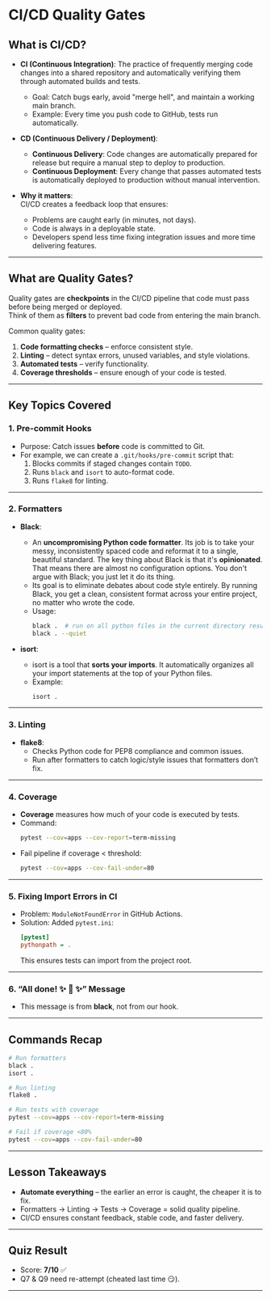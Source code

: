 # CI/CD Quality Gates

## What is CI/CD?
- **CI (Continuous Integration)**: The practice of frequently merging code changes into a shared repository and automatically verifying them through automated builds and tests.
  - Goal: Catch bugs early, avoid "merge hell", and maintain a working main branch.
  - Example: Every time you push code to GitHub, tests run automatically.

- **CD (Continuous Delivery / Deployment)**:
  - **Continuous Delivery**: Code changes are automatically prepared for release but require a manual step to deploy to production.
  - **Continuous Deployment**: Every change that passes automated tests is automatically deployed to production without manual intervention.

- **Why it matters**:  
  CI/CD creates a feedback loop that ensures:
  - Problems are caught early (in minutes, not days).
  - Code is always in a deployable state.
  - Developers spend less time fixing integration issues and more time delivering features.

---

## What are Quality Gates?
Quality gates are **checkpoints** in the CI/CD pipeline that code must pass before being merged or deployed.  
Think of them as **filters** to prevent bad code from entering the main branch.

Common quality gates:
1. **Code formatting checks** – enforce consistent style.
2. **Linting** – detect syntax errors, unused variables, and style violations.
3. **Automated tests** – verify functionality.
4. **Coverage thresholds** – ensure enough of your code is tested.

---

## Key Topics Covered

### 1. Pre-commit Hooks
- Purpose: Catch issues **before** code is committed to Git.
- For example, we can create a `.git/hooks/pre-commit` script that:
  1. Blocks commits if staged changes contain `TODO`.
  2. Runs `black` and `isort` to auto-format code.
  3. Runs `flake8` for linting.

---

### 2. Formatters
- **Black**:
	- An **uncompromising Python code formatter**. Its job is to take your messy, inconsistently spaced code and reformat it to a single, beautiful standard. The key thing about Black is that it's **opinionated**. That means there are almost no configuration options. You don't argue with Black; you just let it do its thing. 
	- Its goal is to eliminate debates about code style entirely. By running Black, you get a clean, consistent format across your entire project, no matter who wrote the code.
	- Usage:
	    ```bash
		black .  # run on all python files in the current directory resursively.
		black . --quiet
	    ```

- **isort**:
	- isort is a tool that **sorts your imports**. It automatically organizes all your import statements at the top of your Python files.
	- Example:
	    ```bash
	    isort .
	    ```

---

### 3. Linting
- **flake8**:
	- Checks Python code for PEP8 compliance and common issues.
	- Run after formatters to catch logic/style issues that formatters don’t fix.

---

### 4. Coverage
- **Coverage** measures how much of your code is executed by tests.
- Command:
  ```bash
  pytest --cov=apps --cov-report=term-missing
  ```
- Fail pipeline if coverage < threshold:
  ```bash
  pytest --cov=apps --cov-fail-under=80
  ```

---

### 5. Fixing Import Errors in CI
- Problem: `ModuleNotFoundError` in GitHub Actions.
- Solution: Added `pytest.ini`:
  ```ini
  [pytest]
  pythonpath = .
  ```
  This ensures tests can import from the project root.

---

### 6. “All done! ✨ 🍰 ✨” Message
- This message is from **black**, not from our hook.

---

## Commands Recap
```bash
# Run formatters
black .
isort .

# Run linting
flake8 .

# Run tests with coverage
pytest --cov=apps --cov-report=term-missing

# Fail if coverage <80%
pytest --cov=apps --cov-fail-under=80
```

---

## Lesson Takeaways
- **Automate everything** – the earlier an error is caught, the cheaper it is to fix.
- Formatters → Linting → Tests → Coverage = solid quality pipeline.
- CI/CD ensures constant feedback, stable code, and faster delivery.

---

## Quiz Result
- Score: **7/10** ✅  
- Q7 & Q9 need re-attempt (cheated last time 😏).

---

